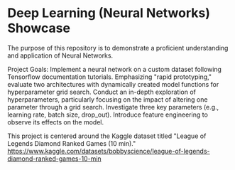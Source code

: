 # Deep Learning (Neural Networks) Showcase

The purpose of this repository is to demonstrate a proficient understanding and application of Neural Networks.

Project Goals: Implement a neural network on a custom dataset following Tensorflow documentation tutorials. Emphasizing "rapid prototyping," evaluate two architectures with dynamically created model functions for hyperparameter grid search. 
Conduct an in-depth exploration of hyperparameters, particularly focusing on the impact of altering one parameter through a grid search. Investigate three key parameters (e.g., learning rate, batch size, drop_out). Introduce feature engineering to observe its effects on the model.

This project is centered around the Kaggle dataset titled "League of Legends Diamond Ranked Games (10 min)."
https://www.kaggle.com/datasets/bobbyscience/league-of-legends-diamond-ranked-games-10-min
